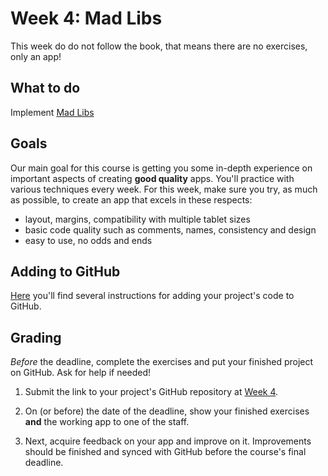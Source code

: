 # Week 4: Mad Libs

This week do do not follow the book, that means there are no exercises, only an app!

## What to do

Implement [Mad Libs](/projects/mad-libs)

## Goals

Our main goal for this course is getting you some in-depth experience on important aspects of creating **good quality** apps. You'll practice with various techniques every week. For this week, make sure you try, as much as possible, to create an app that excels in these respects:

- layout, margins, compatibility with multiple tablet sizes
- basic code quality such as comments, names, consistency and design
- easy to use, no odds and ends


## Adding to GitHub

[Here](/ios-reference/github) you'll find several instructions for adding your project's code to GitHub.


## Grading

*Before* the deadline, complete the exercises and put your finished project on GitHub. Ask for help if needed!

1. Submit the link to your project's GitHub repository at [Week 4](/submit/unit-4).

2. On (or before) the date of the deadline, show your finished exercises **and** the working app to one of the staff.

3. Next, acquire feedback on your app and improve on it. Improvements should be finished and synced with GitHub before the course's final deadline.

